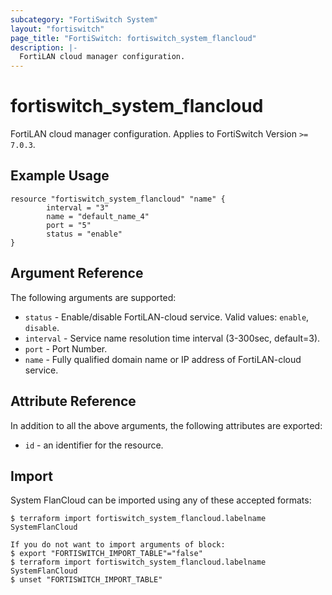 ```yaml
---
subcategory: "FortiSwitch System"
layout: "fortiswitch"
page_title: "FortiSwitch: fortiswitch_system_flancloud"
description: |-
  FortiLAN cloud manager configuration.
---
```


# fortiswitch_system_flancloud
FortiLAN cloud manager configuration. Applies to FortiSwitch Version `>= 7.0.3`.

## Example Usage

```hcl
resource "fortiswitch_system_flancloud" "name" {
        interval = "3"
        name = "default_name_4"
        port = "5"
        status = "enable"
}
```

## Argument Reference

The following arguments are supported:

* `status` - Enable/disable FortiLAN-cloud service. Valid values: `enable`, `disable`.
* `interval` - Service name resolution time interval (3-300sec, default=3).
* `port` - Port Number.
* `name` - Fully qualified domain name or IP address of FortiLAN-cloud service.


## Attribute Reference

In addition to all the above arguments, the following attributes are exported:
* `id` - an identifier for the resource.

## Import

System FlanCloud can be imported using any of these accepted formats:
```
$ terraform import fortiswitch_system_flancloud.labelname SystemFlanCloud

If you do not want to import arguments of block:
$ export "FORTISWITCH_IMPORT_TABLE"="false"
$ terraform import fortiswitch_system_flancloud.labelname SystemFlanCloud
$ unset "FORTISWITCH_IMPORT_TABLE"
```
